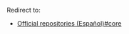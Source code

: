Redirect to:

*   [Official repositories (Español)#core](/index.php/Official_repositories_(Espa%C3%B1ol)#core "Official repositories (Español)")